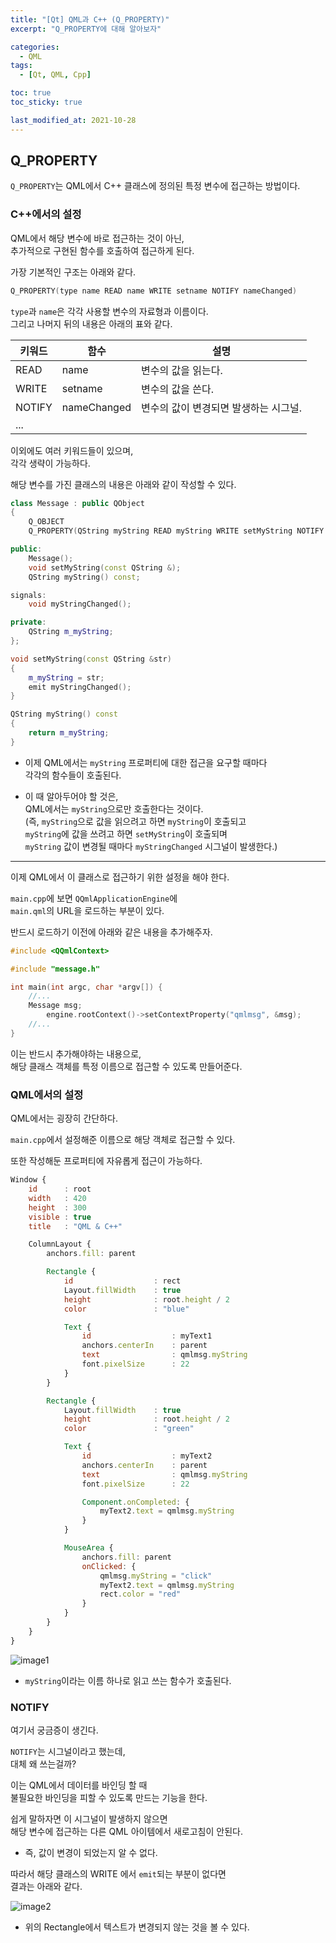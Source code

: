 ```yaml
---
title: "[Qt] QML과 C++ (Q_PROPERTY)"
excerpt: "Q_PROPERTY에 대해 알아보자"

categories:
  - QML
tags:
  - [Qt, QML, Cpp]

toc: true
toc_sticky: true

last_modified_at: 2021-10-28
---
```


## Q_PROPERTY

`Q_PROPERTY`는
QML에서 C++ 클래스에 정의된 특정 변수에 접근하는 방법이다.

### C++에서의 설정

QML에서 해당 변수에 바로 접근하는 것이 아닌,   
추가적으로 구현된 함수를 호출하여 접근하게 된다.

가장 기본적인 구조는 아래와 같다.

```cpp
Q_PROPERTY(type name READ name WRITE setname NOTIFY nameChanged)
```

`type`과 `name`은 각각 사용할 변수의 자료형과 이름이다.   
그리고 나머지 뒤의 내용은 아래의 표와 같다.

|키워드|함수|설명|
|-|-|-|
|READ|name|변수의 값을 읽는다.|
|WRITE|setname|변수의 값을 쓴다.|
|NOTIFY|nameChanged|변수의 값이 변경되면 발생하는 시그널.|
|...|||

이외에도 여러 키워드들이 있으며,   
각각 생략이 가능하다.

해당 변수를 가진 클래스의 내용은 아래와 같이 작성할 수 있다.

```cpp
class Message : public QObject
{
    Q_OBJECT
    Q_PROPERTY(QString myString READ myString WRITE setMyString NOTIFY myStringChanged)

public:
    Message();
    void setMyString(const QString &);
    QString myString() const;

signals:
    void myStringChanged();

private:
    QString m_myString;
};
```

```cpp
void setMyString(const QString &str)
{
    m_myString = str;
    emit myStringChanged();
}

QString myString() const
{
    return m_myString;
}
```


* 이제 QML에서는 `myString` 프로퍼티에 대한 접근을 요구할 때마다   
각각의 함수들이 호출된다.

* 이 때 알아두어야 할 것은,   
QML에서는 `myString`으로만 호출한다는 것이다.   
(즉, `myString`으로 값을 읽으려고 하면 `myString`이 호출되고   
`myString`에 값을 쓰려고 하면 `setMyString`이 호출되며   
`myString` 값이 변경될 때마다 `myStringChanged` 시그널이 발생한다.)
___

이제 QML에서 이 클래스로 접근하기 위한 설정을 해야 한다.

`main.cpp`에 보면 `QQmlApplicationEngine`에   
`main.qml`의 URL을 로드하는 부분이 있다.

반드시 로드하기 이전에 아래와 같은 내용을 추가해주자.

```cpp
#include <QQmlContext>

#include "message.h"

int main(int argc, char *argv[]) {
    //...
    Message msg;
        engine.rootContext()->setContextProperty("qmlmsg", &msg);
    //...
}
```

이는 반드시 추가해야하는 내용으로,   
해당 클래스 객체를 특정 이름으로 접근할 수 있도록 만들어준다.

### QML에서의 설정

QML에서는 굉장히 간단하다.

`main.cpp`에서 설정해준 이름으로 해당 객체로 접근할 수 있다.

또한 작성해둔 프로퍼티에 자유롭게 접근이 가능하다.

```qml
Window {
    id      : root
    width   : 420
    height  : 300
    visible : true
    title   : "QML & C++"

    ColumnLayout {
        anchors.fill: parent

        Rectangle {
            id                  : rect
            Layout.fillWidth    : true
            height              : root.height / 2
            color               : "blue"

            Text {
                id                  : myText1
                anchors.centerIn    : parent
                text                : qmlmsg.myString
                font.pixelSize      : 22
            }
        }

        Rectangle {
            Layout.fillWidth    : true
            height              : root.height / 2
            color               : "green"

            Text {
                id                  : myText2
                anchors.centerIn    : parent
                text                : qmlmsg.myString
                font.pixelSize      : 22

                Component.onCompleted: {
                    myText2.text = qmlmsg.myString
                }
            }

            MouseArea {
                anchors.fill: parent
                onClicked: {
                    qmlmsg.myString = "click"
                    myText2.text = qmlmsg.myString
                    rect.color = "red"
                }
            }
        }
    }
}
```

![image1](/images/qml-image/q_property_result.gif)

* `myString`이라는 이름 하나로 읽고 쓰는 함수가 호출된다.


### NOTIFY

여기서 궁금증이 생긴다.

`NOTIFY`는 시그널이라고 했는데,   
대체 왜 쓰는걸까?

이는 QML에서 데이터를 바인딩 할 때   
불필요한 바인딩을 피할 수 있도록 만드는 기능을 한다.

쉽게 말하자면 이 시그널이 발생하지 않으면   
해당 변수에 접근하는 다른 QML 아이템에서 새로고침이 안된다.   

* 즉, 값이 변경이 되었는지 알 수 없다.

따라서 해당 클래스의 WRITE 에서 `emit`되는 부분이 없다면   
결과는 아래와 같다.

![image2](/images/qml-image/q_property_error_result.gif)

* 위의 Rectangle에서 텍스트가 변경되지 않는 것을 볼 수 있다.

